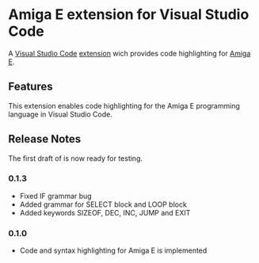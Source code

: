 # Amiga E extension for Visual Studio Code

A [Visual Studio Code](https://code.visualstudio.com/) [extension](https://marketplace.visualstudio.com/VSCode) wich provides code highlighting for [Amiga E](http://strlen.com/amiga-e/).

## Features

This extension enables code highlighting for the Amiga E programming language in Visual Studio Code.

## Release Notes

The first draft of is now ready for testing.

### 0.1.3

- Fixed IF grammar bug
- Added grammar for SELECT block and LOOP block
- Added keywords SIZEOF, DEC, INC, JUMP and EXIT

### 0.1.0

- Code and syntax highlighting for Amiga E is implemented